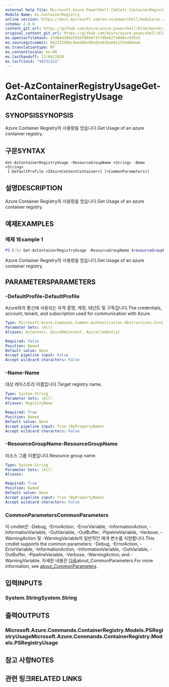 ```yaml
---
external help file: Microsoft.Azure.PowerShell.Cmdlets.ContainerRegistry.dll-Help.xml
Module Name: Az.ContainerRegistry
online version: https://docs.microsoft.com/en-us/powershell/module/az.containerregistry/get-azcontainerregistryusage
schema: 2.0.0
content_git_url: https://github.com/Azure/azure-powershell/blob/master/src/ContainerRegistry/ContainerRegistry/help/Get-AzContainerRegistryUsage.md
original_content_git_url: https://github.com/Azure/azure-powershell/blob/master/src/ContainerRegistry/ContainerRegistry/help/Get-AzContainerRegistryUsage.md
ms.openlocfilehash: e7d84439b2292d70604f3f7d9e827a0d8cc035e5
ms.sourcegitcommit: 04221336bc9eed46c05ed1e828a6811534d4b4ab
ms.translationtype: MT
ms.contentlocale: ko-KR
ms.lasthandoff: 12/08/2020
ms.locfileid: "98331322"
---
```

# <span data-ttu-id="09440-101">Get-AzContainerRegistryUsage</span><span class="sxs-lookup"><span data-stu-id="09440-101">Get-AzContainerRegistryUsage</span></span>

## <span data-ttu-id="09440-102">SYNOPSIS</span><span class="sxs-lookup"><span data-stu-id="09440-102">SYNOPSIS</span></span>
<span data-ttu-id="09440-103">Azure Container Registry의 사용량을 얻습니다.</span><span class="sxs-lookup"><span data-stu-id="09440-103">Get Usage of an azure container registry.</span></span>

## <span data-ttu-id="09440-104">구문</span><span class="sxs-lookup"><span data-stu-id="09440-104">SYNTAX</span></span>

```
Get-AzContainerRegistryUsage -ResourceGroupName <String> -Name <String>
 [-DefaultProfile <IAzureContextContainer>] [<CommonParameters>]
```

## <span data-ttu-id="09440-105">설명</span><span class="sxs-lookup"><span data-stu-id="09440-105">DESCRIPTION</span></span>
<span data-ttu-id="09440-106">Azure Container Registry의 사용량을 얻습니다.</span><span class="sxs-lookup"><span data-stu-id="09440-106">Get Usage of an azure container registry.</span></span>

## <span data-ttu-id="09440-107">예제</span><span class="sxs-lookup"><span data-stu-id="09440-107">EXAMPLES</span></span>

### <span data-ttu-id="09440-108">예제 1</span><span class="sxs-lookup"><span data-stu-id="09440-108">Example 1</span></span>
```powershell
PS C:\> Get-AzContainerRegistryUsage -ResourceGroupName $resourceGroupName -RegistryName $RegistryName
```

<span data-ttu-id="09440-109">Azure Container Registry의 사용량을 얻습니다.</span><span class="sxs-lookup"><span data-stu-id="09440-109">Get Usage of an azure container registry.</span></span>

## <span data-ttu-id="09440-110">PARAMETERS</span><span class="sxs-lookup"><span data-stu-id="09440-110">PARAMETERS</span></span>

### <span data-ttu-id="09440-111">-DefaultProfile</span><span class="sxs-lookup"><span data-stu-id="09440-111">-DefaultProfile</span></span>
<span data-ttu-id="09440-112">Azure와의 통신에 사용되는 자격 증명, 계정, 테넌트 및 구독입니다.</span><span class="sxs-lookup"><span data-stu-id="09440-112">The credentials, account, tenant, and subscription used for communication with Azure.</span></span>

```yaml
Type: Microsoft.Azure.Commands.Common.Authentication.Abstractions.Core.IAzureContextContainer
Parameter Sets: (All)
Aliases: AzContext, AzureRmContext, AzureCredential

Required: False
Position: Named
Default value: None
Accept pipeline input: False
Accept wildcard characters: False
```

### <span data-ttu-id="09440-113">-Name</span><span class="sxs-lookup"><span data-stu-id="09440-113">-Name</span></span>
<span data-ttu-id="09440-114">대상 레지스트리 이름입니다.</span><span class="sxs-lookup"><span data-stu-id="09440-114">Target registry name.</span></span>

```yaml
Type: System.String
Parameter Sets: (All)
Aliases: RegistryName

Required: True
Position: Named
Default value: None
Accept pipeline input: True (ByPropertyName)
Accept wildcard characters: False
```

### <span data-ttu-id="09440-115">-ResourceGroupName</span><span class="sxs-lookup"><span data-stu-id="09440-115">-ResourceGroupName</span></span>
<span data-ttu-id="09440-116">리소스 그룹 이름입니다.</span><span class="sxs-lookup"><span data-stu-id="09440-116">Resource group name.</span></span>

```yaml
Type: System.String
Parameter Sets: (All)
Aliases:

Required: True
Position: Named
Default value: None
Accept pipeline input: True (ByPropertyName)
Accept wildcard characters: False
```

### <span data-ttu-id="09440-117">CommonParameters</span><span class="sxs-lookup"><span data-stu-id="09440-117">CommonParameters</span></span>
<span data-ttu-id="09440-118">이 cmdlet은 -Debug, -ErrorAction, -ErrorVariable, -InformationAction, -InformationVariable, -OutVariable, -OutBuffer, -PipelineVariable, -Verbose, -WarningAction 및 -WarningVariable의 일반적인 매개 변수를 지원합니다.</span><span class="sxs-lookup"><span data-stu-id="09440-118">This cmdlet supports the common parameters: -Debug, -ErrorAction, -ErrorVariable, -InformationAction, -InformationVariable, -OutVariable, -OutBuffer, -PipelineVariable, -Verbose, -WarningAction, and -WarningVariable.</span></span> <span data-ttu-id="09440-119">자세한 내용은 [다음](http://go.microsoft.com/fwlink/?LinkID=113216)about_CommonParameters.</span><span class="sxs-lookup"><span data-stu-id="09440-119">For more information, see [about_CommonParameters](http://go.microsoft.com/fwlink/?LinkID=113216).</span></span>

## <span data-ttu-id="09440-120">입력</span><span class="sxs-lookup"><span data-stu-id="09440-120">INPUTS</span></span>

### <span data-ttu-id="09440-121">System.String</span><span class="sxs-lookup"><span data-stu-id="09440-121">System.String</span></span>

## <span data-ttu-id="09440-122">출력</span><span class="sxs-lookup"><span data-stu-id="09440-122">OUTPUTS</span></span>

### <span data-ttu-id="09440-123">Microsoft.Azure.Commands.ContainerRegistry.Models.PSRegistryUsage</span><span class="sxs-lookup"><span data-stu-id="09440-123">Microsoft.Azure.Commands.ContainerRegistry.Models.PSRegistryUsage</span></span>

## <span data-ttu-id="09440-124">참고 사항</span><span class="sxs-lookup"><span data-stu-id="09440-124">NOTES</span></span>

## <span data-ttu-id="09440-125">관련 링크</span><span class="sxs-lookup"><span data-stu-id="09440-125">RELATED LINKS</span></span>
